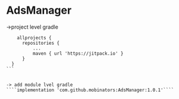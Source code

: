 # AdsManager

 ->project level gradle
  ````
      allprojects {
		repositories {
			...
			maven { url 'https://jitpack.io' }
		}
	}
 ```


-> add module lvel gradle
````implementation 'com.github.mobinators:AdsManager:1.0.1'````
